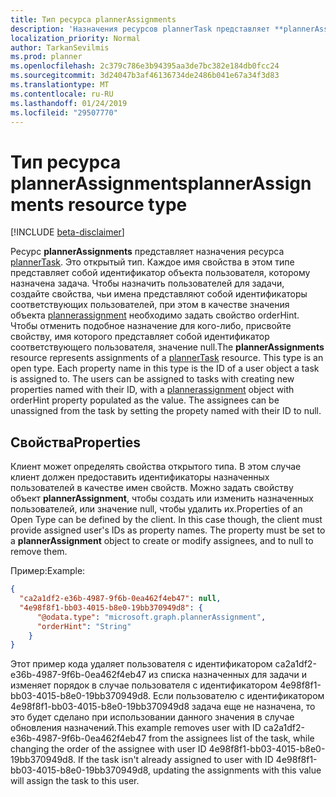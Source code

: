 ```yaml
---
title: Тип ресурса plannerAssignments
description: 'Назначения ресурсов plannerTask представляет **plannerAssignments** ресурс. Этот тип является открытым типом. Имя каждого свойства в этом типе '
localization_priority: Normal
author: TarkanSevilmis
ms.prod: planner
ms.openlocfilehash: 2c379c786e3b94395aa3de7bc382e184db0fcc24
ms.sourcegitcommit: 3d24047b3af46136734de2486b041e67a34f3d83
ms.translationtype: MT
ms.contentlocale: ru-RU
ms.lasthandoff: 01/24/2019
ms.locfileid: "29507770"
---
```

# <a name="plannerassignments-resource-type"></a><span data-ttu-id="36b72-105">Тип ресурса plannerAssignments</span><span class="sxs-lookup"><span data-stu-id="36b72-105">plannerAssignments resource type</span></span>

[!INCLUDE [beta-disclaimer](../../includes/beta-disclaimer.md)]

<span data-ttu-id="36b72-p102">Ресурс **plannerAssignments** представляет назначения ресурса [plannerTask](plannertask.md). Это открытый тип. Каждое имя свойства в этом типе представляет собой идентификатор объекта пользователя, которому назначена задача. Чтобы назначить пользователей для задачи, создайте свойства, чьи имена представляют собой идентификаторы соответствующих пользователей, при этом в качестве значения объекта [plannerassignment](plannerassignment.md) необходимо задать свойство orderHint. Чтобы отменить подобное назначение для кого-либо, присвойте свойству, имя которого представляет собой идентификатор соответствующего пользователя, значение null.</span><span class="sxs-lookup"><span data-stu-id="36b72-p102">The **plannerAssignments** resource represents assignments of a [plannerTask](plannertask.md) resource. This type is an open type. Each property name in this type is the ID of a user object a task is assigned to. The users can be assigned to tasks with creating new properties named with their ID, with a [plannerassignment](plannerassignment.md) object with orderHint property populated as the value. The assignees can be unassigned from the task by setting the propety named with their ID to null.</span></span>


## <a name="properties"></a><span data-ttu-id="36b72-111">Свойства</span><span class="sxs-lookup"><span data-stu-id="36b72-111">Properties</span></span>
<span data-ttu-id="36b72-p103">Клиент может определять свойства открытого типа. В этом случае клиент должен предоставить идентификаторы назначенных пользователей в качестве имен свойств. Можно задать свойству объект **plannerAssignment**, чтобы создать или изменить назначенных пользователей, или значение null, чтобы удалить их.</span><span class="sxs-lookup"><span data-stu-id="36b72-p103">Properties of an Open Type can be defined by the client. In this case though, the client must provide assigned user's IDs as property names. The property must be set to a **plannerAssignment** object to create or modify assignees, and to null to remove them.</span></span>

<span data-ttu-id="36b72-115">Пример:</span><span class="sxs-lookup"><span data-stu-id="36b72-115">Example:</span></span>

<!-- {
  "blockType": "resource",
  "optionalProperties": [

  ],
  "@odata.type": "microsoft.graph.plannerAssignments"
}-->

```json
{
  "ca2a1df2-e36b-4987-9f6b-0ea462f4eb47": null,
  "4e98f8f1-bb03-4015-b8e0-19bb370949d8": { 
      "@odata.type": "microsoft.graph.plannerAssignment",
      "orderHint": "String"
    }
}
```
<span data-ttu-id="36b72-p104">Этот пример кода удаляет пользователя с идентификатором ca2a1df2-e36b-4987-9f6b-0ea462f4eb47 из списка назначенных для задачи и изменяет порядок в случае пользователя с идентификатором 4e98f8f1-bb03-4015-b8e0-19bb370949d8. Если пользователю с идентификатором 4e98f8f1-bb03-4015-b8e0-19bb370949d8 задача еще не назначена, то это будет сделано при использовании данного значения в случае обновления назначений.</span><span class="sxs-lookup"><span data-stu-id="36b72-p104">This example removes user with ID ca2a1df2-e36b-4987-9f6b-0ea462f4eb47 from the assignees list of the task, while changing the order of the assignee with user ID 4e98f8f1-bb03-4015-b8e0-19bb370949d8. If the task isn't already assigned to user with ID 4e98f8f1-bb03-4015-b8e0-19bb370949d8, updating the assignments with this value will assign the task to this user.</span></span>

<!-- uuid: 8fcb5dbc-d5aa-4681-8e31-b001d5168d79
2015-10-25 14:57:30 UTC -->
<!--
{
  "type": "#page.annotation",
  "description": "plannerAssignments resource",
  "keywords": "",
  "section": "documentation",
  "tocPath": "",
  "suppressions": [
    "Error: /api-reference/beta/resources/plannerassignments.md:\r\n      Exception processing links.\r\n    System.ArgumentException: Link Definition was null. Link text: !INCLUDE [beta-disclaimer](../../includes/beta-disclaimer.md)\r\n      at ApiDoctor.Validation.DocFile.get_LinkDestinations()\r\n      at ApiDoctor.Validation.DocSet.ValidateLinks(Boolean includeWarnings, String[] relativePathForFiles, IssueLogger issues, Boolean requireFilenameCaseMatch, Boolean printOrphanedFiles)"
  ]
}
-->
